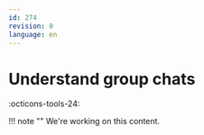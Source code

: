 ```yaml
---
id: 274
revision: 0
language: en
---
```


# Understand group chats

:octicons-tools-24:

!!! note ""
We're working on this content.
